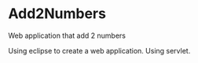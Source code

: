 # Add2Numbers
Web application that add 2 numbers

Using eclipse to create a web application.
Using servlet.
